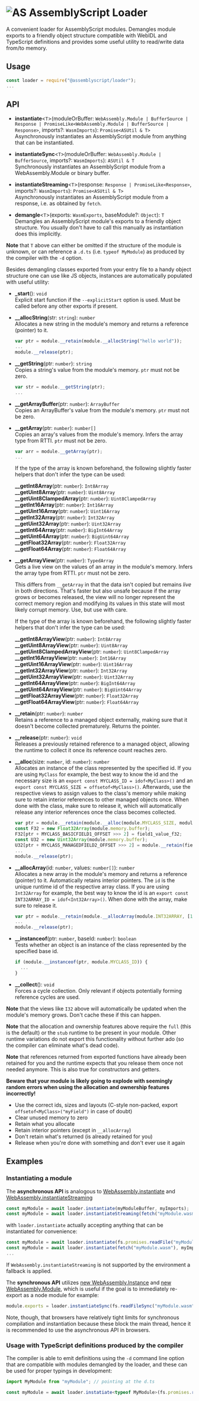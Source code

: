 ![AS](https://avatars1.githubusercontent.com/u/28916798?s=48) AssemblyScript Loader
======================

A convenient loader for AssemblyScript modules. Demangles module exports to a friendly object structure compatible with WebIDL and TypeScript definitions and provides some useful utility to read/write data from/to memory.

Usage
-----

```js
const loader = require("@assemblyscript/loader");
...
```

API
---

* **instantiate**<`T`>(moduleOrBuffer: `WebAssembly.Module | BufferSource | Response | PromiseLike<WebAssembly.Module | BufferSource | Response>`, imports?: `WasmImports`): `Promise<ASUtil & T>`<br />
  Asynchronously instantiates an AssemblyScript module from anything that can be instantiated.

* **instantiateSync**<`T`>(moduleOrBuffer: `WebAssembly.Module | BufferSource`, imports?: `WasmImports`): `ASUtil & T`<br />
  Synchronously instantiates an AssemblyScript module from a WebAssembly.Module or binary buffer.

* **instantiateStreaming**<`T`>(response: `Response | PromiseLike<Response>`, imports?: `WasmImports`): `Promise<ASUtil & T>`<br />
  Asynchronously instantiates an AssemblyScript module from a response, i.e. as obtained by `fetch`.

* **demangle**<`T`>(exports: `WasmExports`, baseModule?: `Object`): `T`<br />
  Demangles an AssemblyScript module's exports to a friendly object structure. You usually don't have to call this manually as instantiation does this implicitly.

**Note** that `T` above can either be omitted if the structure of the module is unknown, or can reference a `.d.ts` (i.e. `typeof MyModule`) as produced by the compiler with the `-d` option.

Besides demangling classes exported from your entry file to a handy object structure one can use like JS objects, instances are automatically populated with useful utility:

* **_start**(): `void`<br />
  Explicit start function if the `--explicitStart` option is used. Must be called before any other exports if present.

* **__allocString**(str: `string`): `number`<br />
  Allocates a new string in the module's memory and returns a reference (pointer) to it.

  ```ts
  var ptr = module.__retain(module.__allocString("hello world"));
  ...
  module.__release(ptr);
  ```

* **__getString**(ptr: `number`): `string`<br />
  Copies a string's value from the module's memory. `ptr` must not be zero.

  ```ts
  var str = module.__getString(ptr);
  ...
  ```

* **__getArrayBuffer**(ptr: `number`): `ArrayBuffer`<br />
  Copies an ArrayBuffer's value from the module's memory. `ptr` must not be zero.

* **__getArray**(ptr: `number`): `number[]`<br />
  Copies an array's values from the module's memory. Infers the array type from RTTI. `ptr` must not be zero.

  ```ts
  var arr = module.__getArray(ptr);
  ...
  ```

  If the type of the array is known beforehand, the following slightly faster helpers that don't infer the type can be used:

  **__getInt8Array**(ptr: `number`): `Int8Array`<br />
  **__getUint8Array**(ptr: `number`): `Uint8Array`<br />
  **__getUint8ClampedArray**(ptr: `number`): `Uint8ClampedArray`<br />
  **__getInt16Array**(ptr: `number`): `Int16Array`<br />
  **__getUint16Array**(ptr: `number`): `Uint16Array`<br />
  **__getInt32Array**(ptr: `number`): `Int32Array`<br />
  **__getUint32Array**(ptr: `number`): `Uint32Array`<br />
  **__getInt64Array**(ptr: `number`): `BigInt64Array`<br />
  **__getUint64Array**(ptr: `number`): `BigUint64Array`<br />
  **__getFloat32Array**(ptr: `number`): `Float32Array`<br />
  **__getFloat64Array**(ptr: `number`): `Float64Array`

* **__getArrayView**(ptr: `number`): `TypedArray`<br />
  Gets a live view on the values of an array in the module's memory. Infers the array type from RTTI. `ptr` must not be zero.
  
  This differs from `__getArray` in that the data isn't copied but remains *live* in both directions. That's faster but also unsafe because if the array grows or becomes released, the view will no longer represent the correct memory region and modifying its values in this state will most likely corrupt memory. Use, but use with care.

  If the type of the array is known beforehand, the following slightly faster helpers that don't infer the type can be used:

  **__getInt8ArrayView**(ptr: `number`): `Int8Array`<br />
  **__getUint8ArrayView**(ptr: `number`): `Uint8Array`<br />
  **__getUint8ClampedArrayView**(ptr: `number`): `Uint8ClampedArray`<br />
  **__getInt16ArrayView**(ptr: `number`): `Int16Array`<br />
  **__getUint16ArrayView**(ptr: `number`): `Uint16Array`<br />
  **__getInt32ArrayView**(ptr: `number`): `Int32Array`<br />
  **__getUint32ArrayView**(ptr: `number`): `Uint32Array`<br />
  **__getInt64ArrayView**(ptr: `number`): `BigInt64Array`<br />
  **__getUint64ArrayView**(ptr: `number`): `BigUint64Array`<br />
  **__getFloat32ArrayView**(ptr: `number`): `Float32Array`<br />
  **__getFloat64ArrayView**(ptr: `number`): `Float64Array`

* **__retain**(ptr: `number`): `number`<br />
  Retains a reference to a managed object externally, making sure that it doesn't become collected prematurely. Returns the pointer.

* **__release**(ptr: `number`): `void`<br />
  Releases a previously retained reference to a managed object, allowing the runtime to collect it once its reference count reaches zero.

* **__alloc**(size: `number`, id: `number`): `number`<br />
  Allocates an instance of the class represented by the specified id. If you are using `MyClass` for example, the best way to know the id and the necessary size is an `export const MYCLASS_ID = idof<MyClass>()` and an `export const MYCLASS_SIZE = offsetof<MyClass>()`. Afterwards, use the respective views to assign values to the class's memory while making sure to retain interior references to other managed objects once. When done with the class, make sure to release it, which will automatically release any interior references once the class becomes collected.

  ```ts
  var ptr = module.__retain(module.__alloc(module.MYCLASS_SIZE, module.MYCLASS_ID));
  const F32 = new Float32Array(module.memory.buffer);
  F32[ptr + MYCLASS_BASICFIELD1_OFFSET >>> 2] = field1_value_f32;
  const U32 = new Uint32Array(module.memory.buffer);
  U32[ptr + MYCLASS_MANAGEDFIELD2_OFFSET >>> 2] = module.__retain(field2_value_ptr);
  ...
  module.__release(ptr);
  ```

* **__allocArray**(id: `number`, values: `number[]`): `number`<br />
  Allocates a new array in the module's memory and returns a reference (pointer) to it.
  Automatically retains interior pointers. The `id` is the unique runtime id of the respective array class. If you are using `Int32Array` for example, the best way to know the id is an `export const INT32ARRAY_ID = idof<Int32Array>()`. When done with the array, make sure to release it.

  ```ts
  var ptr = module.__retain(module.__allocArray(module.INT32ARRAY, [1, 2, 3]));
  ...
  module.__release(ptr);
  ```

* **__instanceof**(ptr: `number`, baseId: `number`): `boolean`<br />
  Tests whether an object is an instance of the class represented by the specified base id.

  ```ts
  if (module.__instanceof(ptr, module.MYCLASS_ID)) {
    ...
  }
  ```

* **__collect**(): `void`<br />
  Forces a cycle collection. Only relevant if objects potentially forming reference cycles are used.

**Note** that the views like `I32` above will automatically be updated when the module's memory grows. Don't cache these if this can happen.

**Note** that the allocation and ownership features above require the `full` (this is the default) or the `stub` runtime to be present in your module. Other runtime variations do not export this functionality without further ado (so the compiler can eliminate what's dead code).

**Note** that references returned from exported functions have already been retained for you and the runtime expects that you release them once not needed anymore. This is also true for constructors and getters.

**Beware that your module is likely going to explode with seemingly random errors when using the allocation and ownership features incorrectly!**

* Use the correct ids, sizes and layouts (C-style non-packed, export `offsetof<MyClass>("myField")` in case of doubt)
* Clear unused memory to zero
* Retain what you allocate
* Retain interior pointers (except in `__allocArray`)
* Don't retain what's returned (is already retained for you)
* Release when you're done with something and don't ever use it again

Examples
--------

### Instantiating a module

The **asynchronous API** is analogous to [WebAssembly.instantiate](https://developer.mozilla.org/en-US/docs/Web/JavaScript/Reference/Global_Objects/WebAssembly/instantiate) and [WebAssembly.instantiateStreaming](https://developer.mozilla.org/en-US/docs/Web/JavaScript/Reference/Global_Objects/WebAssembly/instantiateStreaming)

```js
const myModule = await loader.instantiate(myModuleBuffer, myImports);
const myModule = await loader.instantiateStreaming(fetch("myModule.wasm"), myImports);
```

with `loader.instantiate` actually accepting anything that can be instantiated for convenience:

```js
const myModule = await loader.instantiate(fs.promises.readFile("myModule.wasm"), myImports);
const myModule = await loader.instantiate(fetch("myModule.wasm"), myImports);
...
```

If `WebAssembly.instantiateStreaming` is not supported by the environment a fallback is applied.

The **synchronous API** utilizes [new WebAssembly.Instance](https://developer.mozilla.org/en-US/docs/Web/JavaScript/Reference/Global_Objects/WebAssembly/Instance#Constructor_Syntax) and [new WebAssembly.Module](https://developer.mozilla.org/en-US/docs/Web/JavaScript/Reference/Global_Objects/WebAssembly/Module#Constructor_Syntax), which is useful if the goal is to immediately re-export as a node module for example:

```js
module.exports = loader.instantiateSync(fs.readFileSync("myModule.wasm"), myImports);
```

Note, though, that browsers have relatively tight limits for synchronous compilation and instantiation because these block the main thread, hence it is recommended to use the asynchronous API in browsers.

### Usage with TypeScript definitions produced by the compiler

The compiler is able to emit definitions using the `-d` command line option that are compatible with modules demangled by the loader, and these can be used for proper typings in development:

```ts
import MyModule from "myModule"; // pointing at the d.ts

const myModule = await loader.instatiate<typeof MyModule>(fs.promises.readFile("myModule.wasm"), myImports);
```
